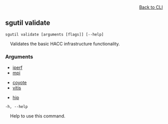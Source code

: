 <div id="readme" class="Box-body readme blob js-code-block-container">
<article class="markdown-body entry-content p-3 p-md-6" itemprop="text">
<p align="right">
<a href="https://github.com/fpgasystems/hacc/blob/main/cli/README.md#cli">Back to CLI</a>
</p>

## sgutil validate

<code>sgutil validate [arguments [flags]] [--help]</code>
<p>
  &nbsp; &nbsp; Validates the basic HACC infrastructure functionality.
</p>

### Arguments

* [iperf](./sgutil-validate-iperf.md#sgutil-validate-iperf)
* [mpi](./sgutil-validate-mpi.md#sgutil-validate-mpi)

<!-- Extra line -->

* [coyote](./sgutil-validate-coyote.md#sgutil-validate-coyote)
* [vitis](./sgutil-validate-vitis.md#sgutil-validate-vitis)

<!-- Extra line -->

* [hip](./sgutil-validate-hip.md#sgutil-validate-hip)

<code>-h, --help</code>
<p>
  &nbsp; &nbsp; Help to use this command.
</p>